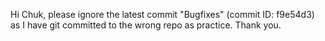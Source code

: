 Hi Chuk, please ignore the latest commit "Bugfixes" (commit ID: f9e54d3) as I have git committed to the wrong repo as practice. Thank you.

